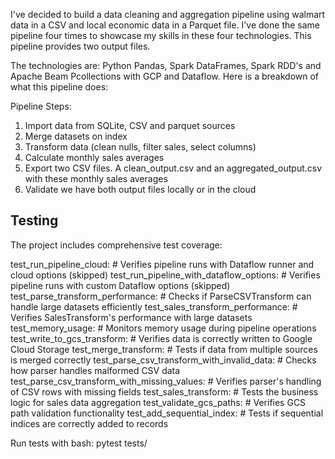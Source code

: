 I've decided to build a data cleaning and aggregation pipeline using walmart data in a CSV and local economic data in a Parquet file. I've done the same pipeline four times to showcase my skills in these four technologies. This pipeline provides two output files.

The technologies are: Python Pandas, Spark DataFrames, Spark RDD's and Apache Beam Pcollections with GCP and Dataflow. Here is a breakdown of what this pipeline does:

Pipeline Steps:
1. Import data from SQLite, CSV and parquet sources
2. Merge datasets on index
3. Transform data (clean nulls, filter sales, select columns)
4. Calculate monthly sales averages
5. Export two CSV files. A clean_output.csv and an aggregated_output.csv with these monthly sales averages
6. Validate we have both output files locally or in the cloud

## Testing

The project includes comprehensive test coverage:


test_run_pipeline_cloud: # Verifies pipeline runs with Dataflow runner and cloud options (skipped)
test_run_pipeline_with_dataflow_options: # Verifies pipeline runs with custom Dataflow options (skipped)
test_parse_transform_performance: # Checks if ParseCSVTransform can handle large datasets efficiently
test_sales_transform_performance: # Verifies SalesTransform's performance with large datasets
test_memory_usage: # Monitors memory usage during pipeline operations
test_write_to_gcs_transform: # Verifies data is correctly written to Google Cloud Storage
test_merge_transform: # Tests if data from multiple sources is merged correctly
test_parse_csv_transform_with_invalid_data: # Checks how parser handles malformed CSV data
test_parse_csv_transform_with_missing_values: # Verifies parser's handling of CSV rows with missing fields
test_sales_transform: # Tests the business logic for sales data aggregation
test_validate_gcs_paths: # Verifies GCS path validation functionality
test_add_sequential_index: # Tests if sequential indices are correctly added to records

Run tests with bash:
pytest tests/



